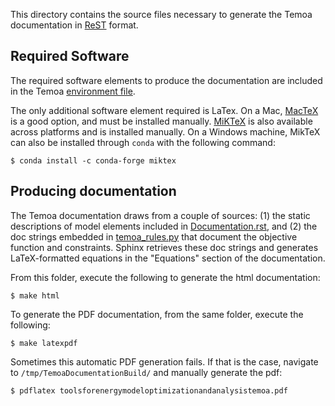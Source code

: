 This directory contains the source files necessary to generate the Temoa documentation in [ReST](https://en.wikipedia.org/wiki/ReStructuredText) format.

## Required Software

The required software elements to produce the documentation are included in the Temoa [environment file](https://github.com/TemoaProject/temoa/blob/energysystem/environment.yml).

The only additional software element required is LaTex. On a Mac, [MacTeX](https://www.tug.org/mactex/mactex-download.html) is a good option, and must be installed manually. [MiKTeX](https://miktex.org/download) is also available across platforms and is installed manually. On a Windows machine, MikTeX can also be installed through `conda` with the following command:

```$ conda install -c conda-forge miktex```

## Producing documentation
The Temoa documentation draws from a couple of sources: (1) the static descriptions of model elements included in [Documentation.rst](source//Documentation.rst), and (2) the doc strings
embedded in [temoa_rules.py](../src/temoa_model/temoa_rules.py) that document the objective function and constraints. Sphinx retrieves these doc strings and generates LaTeX-formatted equations in the "Equations" section of the documentation.


From this folder, execute the following to generate the html documentation:

```$ make html```

To generate the PDF documentation, from the same folder, execute the following:

```$ make latexpdf```

Sometimes this automatic PDF generation fails. If that is the case, navigate to `/tmp/TemoaDocumentationBuild/` and manually generate the pdf:

```$ pdflatex toolsforenergymodeloptimizationandanalysistemoa.pdf```





